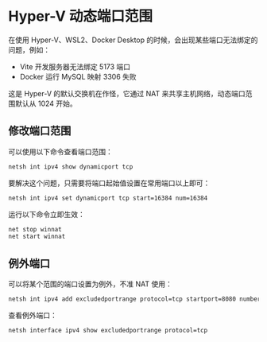 # Hyper-V 动态端口范围

在使用 Hyper-V、WSL2、Docker Desktop 的时候，会出现某些端口无法绑定的问题，例如：

- Vite 开发服务器无法绑定 5173 端口
- Docker 运行 MySQL 映射 3306 失败

这是 Hyper-V 的默认交换机在作怪，它通过 NAT 来共享主机网络，动态端口范围默认从 1024 开始。

## 修改端口范围

可以使用以下命令查看端口范围：

```bash
netsh int ipv4 show dynamicport tcp
```

要解决这个问题，只需要将端口起始值设置在常用端口以上即可：

```bash
netsh int ipv4 set dynamicport tcp start=16384 num=16384
```

运行以下命令立即生效：

```bash
net stop winnat
net start winnat
```

## 例外端口

可以将某个范围的端口设置为例外，不准 NAT 使用：

```bash
netsh int ipv4 add excludedportrange protocol=tcp startport=8080 numberofports=1
```

查看例外端口：

```bash
netsh interface ipv4 show excludedportrange protocol=tcp
```
